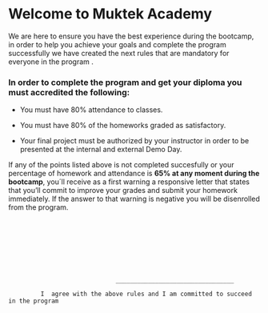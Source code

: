 # Welcome to Muktek Academy

We are here to ensure you have the best experience during the bootcamp, in order to help you achieve your goals and complete the program successfully we have created the next rules that are mandatory for everyone in the program .

### In order to complete the program and get your diploma you must accredited the following:

- You must have 80% attendance to classes.

- You must have 80% of the homeworks graded as satisfactory.

- Your final project must be authorized by your instructor in order to be presented at the internal and external Demo Day.

If any of the points listed above is not completed succesfully or your percentage of homework and attendance is **65% at any moment during the bootcamp**, you´ll receive as a first warning a responsive letter that states that you’ll commit to improve your grades and submit your homework immediately. If the answer to that warning is negative you will be disenrolled from the program.

<br/>
<br/>
<br/>
<br/>
<br/>
<br/>

                                  _________________________________

             I  agree with the above rules and I am committed to succeed in the program
